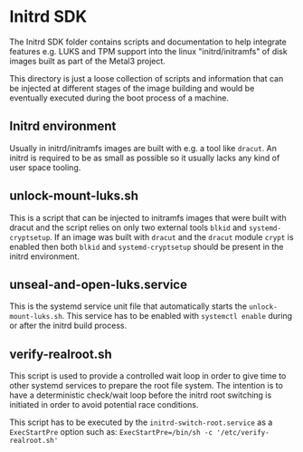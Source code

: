 # Initrd SDK

The Initrd SDK folder contains scripts and documentation to help integrate
features e.g. LUKS and TPM support into the linux "initrd/initramfs" of disk
images built as part of the Metal3 project.

This directory is just a loose collection of scripts and information that
can be injected at different stages of the image building and would be
eventually executed during the boot process of a machine.

## Initrd environment

Usually in initrd/initramfs images are built with e.g. a tool like `dracut`.
An initrd is required to be as small as possible so it usually lacks any kind
of user space tooling.

## unlock-mount-luks.sh

This is a script that can be injected to initramfs images that were built with
dracut and the script relies on only two external tools `blkid` and
`systemd-cryptsetup`. If an image was built with `dracut` and the `dracut`
module `crypt` is enabled then both `blkid` and `systemd-cryptsetup` should be
present in the initrd environment.

## unseal-and-open-luks.service

This is the systemd service unit file that automatically starts the
`unlock-mount-luks.sh`. This service has to be enabled with `systemctl enable`
during or after the initrd build process.

## verify-realroot.sh

This script is used to provide a controlled wait loop in order to give time
to other systemd services to prepare the root file system. The intention is to
have a deterministic check/wait loop before the initrd root switching is
initiated in order to avoid potential race conditions.

This script has to be executed by the `initrd-switch-root.service` as a
`ExecStartPre` option such as:
`ExecStartPre=/bin/sh -c '/etc/verify-realroot.sh'`
